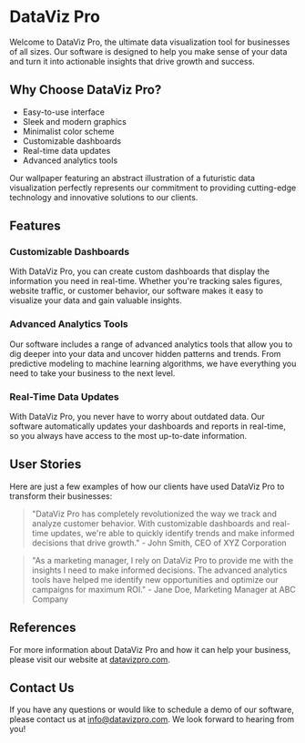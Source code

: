 <!--font:Great Vibes-->

# DataViz Pro

<!--font:Barlow Condensed-->

Welcome to DataViz Pro, the ultimate data visualization tool for businesses of all sizes. Our software is designed to help you make sense of your data and turn it into actionable insights that drive growth and success.

## Why Choose DataViz Pro?

-   Easy-to-use interface
-   Sleek and modern graphics
-   Minimalist color scheme
-   Customizable dashboards
-   Real-time data updates
-   Advanced analytics tools

Our wallpaper featuring an abstract illustration of a futuristic data visualization perfectly represents our commitment to providing cutting-edge technology and innovative solutions to our clients.

## Features

### Customizable Dashboards

With DataViz Pro, you can create custom dashboards that display the information you need in real-time. Whether you're tracking sales figures, website traffic, or customer behavior, our software makes it easy to visualize your data and gain valuable insights.

### Advanced Analytics Tools

Our software includes a range of advanced analytics tools that allow you to dig deeper into your data and uncover hidden patterns and trends. From predictive modeling to machine learning algorithms, we have everything you need to take your business to the next level.

### Real-Time Data Updates

With DataViz Pro, you never have to worry about outdated data. Our software automatically updates your dashboards and reports in real-time, so you always have access to the most up-to-date information.

## User Stories

Here are just a few examples of how our clients have used DataViz Pro to transform their businesses:

> "DataViz Pro has completely revolutionized the way we track and analyze customer behavior. With customizable dashboards and real-time updates, we're able to quickly identify trends and make informed decisions that drive growth." - John Smith, CEO of XYZ Corporation

> "As a marketing manager, I rely on DataViz Pro to provide me with the insights I need to make informed decisions. The advanced analytics tools have helped me identify new opportunities and optimize our campaigns for maximum ROI." - Jane Doe, Marketing Manager at ABC Company

## References

For more information about DataViz Pro and how it can help your business, please visit our website at [datavizpro.com](#).

## Contact Us

If you have any questions or would like to schedule a demo of our software, please contact us at [info@datavizpro.com](#). We look forward to hearing from you!

<!--

Write me content for website with wallpaper which alt text is:

"A wallpaper featuring an abstract illustration of a futuristic data visualization, with sleek and modern graphics and a minimalist color scheme."

The name/title of the page should not be 1:1 copy of the alt text but rather a real content of the website which is using this wallpaper.

- Use markdown format
- Start with heading
- Heading should be short and concise
- The content should look like a real website
- The website should not be about the wallpaper, wallpaper is just a related background
- Heading should be contain work "wallpaper" or "background"
- Include real sections like references, contact, user stories, etc. use things relevant to the page purpose.
- Feel free to use structure like headings, bullets, numbering, blockquotes, paragraphs, horizontal lines, etc.
- You can use formatting like bold or _italic_
- You can include UTF-8 emojis
- Links should be only #hash anchors (and you can refer to the document itself)
- Do not include images


---


# DataViz Pro - Powerful Visualization Tool for Your Business

Welcome to DataViz Pro, the ultimate data visualization tool for businesses of all sizes. Our software is designed to help you make sense of your data and turn it into actionable insights that drive growth and success.

## Why Choose DataViz Pro?

- Easy-to-use interface
- Sleek and modern graphics
- Minimalist color scheme
- Customizable dashboards
- Real-time data updates
- Advanced analytics tools

Our wallpaper featuring an abstract illustration of a futuristic data visualization perfectly represents our commitment to providing cutting-edge technology and innovative solutions to our clients.

## Features

### Customizable Dashboards

With DataViz Pro, you can create custom dashboards that display the information you need in real-time. Whether you're tracking sales figures, website traffic, or customer behavior, our software makes it easy to visualize your data and gain valuable insights.

### Advanced Analytics Tools

Our software includes a range of advanced analytics tools that allow you to dig deeper into your data and uncover hidden patterns and trends. From predictive modeling to machine learning algorithms, we have everything you need to take your business to the next level.

### Real-Time Data Updates

With DataViz Pro, you never have to worry about outdated data. Our software automatically updates your dashboards and reports in real-time, so you always have access to the most up-to-date information.

## User Stories

Here are just a few examples of how our clients have used DataViz Pro to transform their businesses:

> "DataViz Pro has completely revolutionized the way we track and analyze customer behavior. With customizable dashboards and real-time updates, we're able to quickly identify trends and make informed decisions that drive growth." - John Smith, CEO of XYZ Corporation

> "As a marketing manager, I rely on DataViz Pro to provide me with the insights I need to make informed decisions. The advanced analytics tools have helped me identify new opportunities and optimize our campaigns for maximum ROI." - Jane Doe, Marketing Manager at ABC Company

## References

For more information about DataViz Pro and how it can help your business, please visit our website at [datavizpro.com](#).

## Contact Us

If you have any questions or would like to schedule a demo of our software, please contact us at [info@datavizpro.com](#). We look forward to hearing from you!

-->
